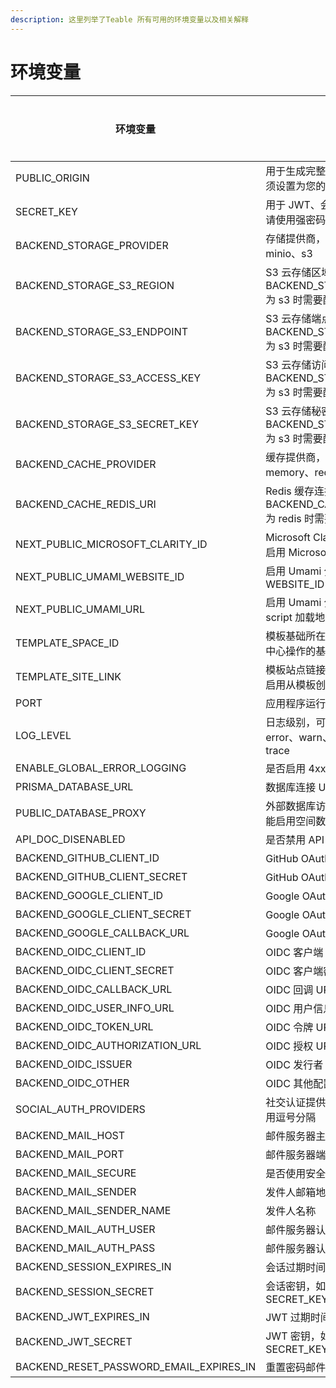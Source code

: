 ```yaml
---
description: 这里列举了Teable 所有可用的环境变量以及相关解释
---
```


# 环境变量



| 环境变量                                         | 描述                                                      | 默认值              | 是否必需 | 示例                                               |
| -------------------------------------------- | ------------------------------------------------------- | ---------------- | ---- | ------------------------------------------------ |
| PUBLIC\_ORIGIN                               | 用于生成完整 URL 的公共源，必须设置为您的应用程序访问地址                         | -                | 是    | https://app.teable.io                            |
| SECRET\_KEY                                  | 用于 JWT、会话和共享的密钥，请使用强密码                                  | defaultSecretKey | 是    | yourStrongSecretKey                              |
| BACKEND\_STORAGE\_PROVIDER                   | 存储提供商，可选值：local、minio、s3                                | local            | -    | s3                                               |
| BACKEND\_STORAGE\_S3\_REGION                 | S3 云存储区域，当 BACKEND\_STORAGE\_PROVIDER 为 s3 时需要配置        | -                | -    | us-east-2                                        |
| BACKEND\_STORAGE\_S3\_ENDPOINT               | S3 云存储端点，当 BACKEND\_STORAGE\_PROVIDER 为 s3 时需要配置        | -                | -    | https://s3.us-east-2.amazonaws.com               |
| BACKEND\_STORAGE\_S3\_ACCESS\_KEY            | S3 云存储访问密钥，当 BACKEND\_STORAGE\_PROVIDER 为 s3 时需要配置      | -                | -    | your\_access\_key                                |
| BACKEND\_STORAGE\_S3\_SECRET\_KEY            | S3 云存储秘密密钥，当 BACKEND\_STORAGE\_PROVIDER 为 s3 时需要配置      | -                | -    | your\_secret\_key                                |
| BACKEND\_CACHE\_PROVIDER                     | 缓存提供商，可选值：sqlite、memory、redis                           | sqlite           | -    | redis                                            |
| BACKEND\_CACHE\_REDIS\_URI                   | Redis 缓存连接 URI，当 BACKEND\_CACHE\_PROVIDER 为 redis 时需要配置 | -                | -    | redis://default:teable@127.0.0.1:6379/0          |
| NEXT\_PUBLIC\_MICROSOFT\_CLARITY\_ID         | Microsoft Clarity 指标 ID，用于启用 Microsoft Clarity 分析       | -                | -    | your-metrics-id                                  |
| NEXT\_PUBLIC\_UMAMI\_WEBSITE\_ID             | 启用 Umami 分析并设置 WEBSITE\_ID                              |                  |      | your-umami-website-id                            |
| NEXT\_PUBLIC\_UMAMI\_URL                     | 启用 Umami 分析并设置分析 script 加载地址                            |                  |      | https://umami.example.com/script.js              |
| TEMPLATE\_SPACE\_ID                          | 模板基础所在的空间 ID，用于模板中心操作的基本信息                              | -                | -    | your-template-space-id                           |
| TEMPLATE\_SITE\_LINK                         | 模板站点链接，需要设置此值才能启用从模板创建的功能                               | -                | -    | https://template.teable.io                       |
| PORT                                         | 应用程序运行的端口                                               | 3000             | -    | 3000                                             |
| LOG\_LEVEL                                   | 日志级别，可选值：fatal、error、warn、info、debug、trace              | info             | -    | debug                                            |
| ENABLE\_GLOBAL\_ERROR\_LOGGING               | 是否启用 4xx 错误日志记录                                         | false            | -    | true                                             |
| PRISMA\_DATABASE\_URL                        | 数据库连接 URL，必须配置                                          | -                | 是    | postgresql://teable:teable@127.0.0.1:5432/teable |
| PUBLIC\_DATABASE\_PROXY                      | 外部数据库访问代理，配置此项才能启用空间数据库外部访问功能                           | -                | -    | 127.0.0.1:5432                                   |
| API\_DOC\_DISENABLED                         | 是否禁用 API 文档                                             | false            | -    | true                                             |
| BACKEND\_GITHUB\_CLIENT\_ID                  | GitHub OAuth 客户端 ID                                     | -                | -    | github\_client\_id                               |
| BACKEND\_GITHUB\_CLIENT\_SECRET              | GitHub OAuth 客户端密钥                                      | -                | -    | github\_client\_secret                           |
| BACKEND\_GOOGLE\_CLIENT\_ID                  | Google OAuth 客户端 ID                                     | -                | -    | google\_client\_id                               |
| BACKEND\_GOOGLE\_CLIENT\_SECRET              | Google OAuth 客户端密钥                                      | -                | -    | google\_client\_secret                           |
| BACKEND\_GOOGLE\_CALLBACK\_URL               | Google OAuth 回调 URL                                     | -                | -    | https://app.teable.io/api/auth/google/callback   |
| BACKEND\_OIDC\_CLIENT\_ID                    | OIDC 客户端 ID                                             | -                | -    | google\_client\_id                               |
| BACKEND\_OIDC\_CLIENT\_SECRET                | OIDC 客户端密钥                                              | -                | -    | google\_client\_secret                           |
| BACKEND\_OIDC\_CALLBACK\_URL                 | OIDC 回调 URL                                             | -                | -    | https://app.teable.io/api/auth/oidc/callback     |
| BACKEND\_OIDC\_USER\_INFO\_URL               | OIDC 用户信息 URL                                           | -                | -    | https://openidconnect.googleapis.com/v1/userinfo |
| BACKEND\_OIDC\_TOKEN\_URL                    | OIDC 令牌 URL                                             | -                | -    | https://oauth2.googleapis.com/token              |
| BACKEND\_OIDC\_AUTHORIZATION\_URL            | OIDC 授权 URL                                             | -                | -    | https://accounts.google.com/o/oauth2/auth        |
| BACKEND\_OIDC\_ISSUER                        | OIDC 发行者 URL                                            | -                | -    | https://accounts.google.com                      |
| BACKEND\_OIDC\_OTHER                         | OIDC 其他配置，JSON 格式                                       | -                | -    | {"scope": \["email", "profile"]}                 |
| SOCIAL\_AUTH\_PROVIDERS                      | 社交认证提供商列表，多个提供商用逗号分隔                                    | -                | -    | github,google,oidc                               |
| BACKEND\_MAIL\_HOST                          | 邮件服务器主机                                                 | -                | -    | smtp.gmail.com                                   |
| BACKEND\_MAIL\_PORT                          | 邮件服务器端口                                                 | -                | -    | 465                                              |
| BACKEND\_MAIL\_SECURE                        | 是否使用安全连接                                                | -                | -    | true                                             |
| BACKEND\_MAIL\_SENDER                        | 发件人邮箱地址                                                 | -                | -    | noreply@company.com                              |
| BACKEND\_MAIL\_SENDER\_NAME                  | 发件人名称                                                   | -                | -    | noreply                                          |
| BACKEND\_MAIL\_AUTH\_USER                    | 邮件服务器认证用户名                                              | -                | -    | username                                         |
| BACKEND\_MAIL\_AUTH\_PASS                    | 邮件服务器认证密码                                               | -                | -    | usertoken                                        |
| BACKEND\_SESSION\_EXPIRES\_IN                | 会话过期时间                                                  | 7d               | -    | 7d                                               |
| BACKEND\_SESSION\_SECRET                     | 会话密钥，如果不设置则使用 SECRET\_KEY                               | SECRET\_KEY      | -    | your\_session\_secret                            |
| BACKEND\_JWT\_EXPIRES\_IN                    | JWT 过期时间                                                | 20d              | -    | 20d                                              |
| BACKEND\_JWT\_SECRET                         | JWT 密钥，如果不设置则使用 SECRET\_KEY                             | SECRET\_KEY      | -    | your\_jwt\_secret                                |
| BACKEND\_RESET\_PASSWORD\_EMAIL\_EXPIRES\_IN | 重置密码邮件过期时间                                              | 30m              | -    | 30m                                              |


